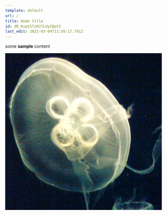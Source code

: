 ```yaml
---
template: default
url: /
title: Home title
id: dR_KvpSSTzHJ7LUyCBpFZ
last_edit: 2021-03-04T11:50:17.791Z
---
```

some **sample** content

![test-alt](./test.jpg)
